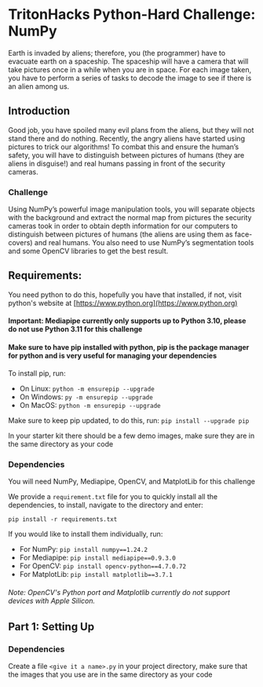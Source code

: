 # TritonHacks Python-Hard Challenge: NumPy

Earth is invaded by aliens; therefore, you (the programmer) have to evacuate earth on a spaceship. The spaceship will 
have a camera that will take pictures once in a while when you are in space. For each image taken, you have to perform 
a series of tasks to decode the image to see if there is an alien among us.

## Introduction

Good job, you have spoiled many evil plans from the aliens, but they will not stand there and do nothing. 
Recently, the angry aliens have started using pictures to trick our algorithms! To combat this and ensure the human’s 
safety, you will have to distinguish between pictures of humans (they are aliens in disguise!) and real humans passing 
in front of the security cameras.

### Challenge

Using NumPy’s powerful image manipulation tools, you will separate objects with the background and extract the normal 
map from pictures the security cameras took in order to obtain depth information for our computers to distinguish 
between pictures of humans (the aliens are using them as face-covers) and real humans. You also need to use NumPy’s 
segmentation tools and some OpenCV libraries to get the best result.
  
## Requirements:

You need python to do this, hopefully you have that installed, if not, visit python's website at 
[https://www.python.org](https://www.python.org)

#### Important: Mediapipe currently only supports up to Python 3.10, please do not use Python 3.11 for this challenge

<h4>Make sure to have pip installed with python, pip is the package manager for python and is very useful for managing 
your dependencies</h4>

To install pip, run:

- On Linux: `python -m ensurepip --upgrade`
- On Windows: `py -m ensurepip --upgrade`
- On MacOS: `python -m ensurepip --upgrade`

Make sure to keep pip updated, to do this, run: 
`pip install --upgrade pip`

In your starter kit there should be a few demo images, make sure they are in the same 
directory as your code

### Dependencies

You will need NumPy, Mediapipe, OpenCV, and MatplotLib for this challenge

We provide a `requirement.txt` file for you to quickly install all the dependencies, to install, navigate to the 
directory and enter:

`pip install -r requirements.txt`

If you would like to install them individually, run:

- For NumPy: `pip install numpy==1.24.2`
- For Mediapipe: `pip install mediapipe==0.9.3.0`
- For OpenCV: `pip install opencv-python==4.7.0.72`
- For MatplotLib: `pip install matplotlib==3.7.1`

<h6> Note: OpenCV's Python port and Matplotlib currently do not support devices with Apple Silicon. </h6>

## Part 1: Setting Up

### Dependencies

Create a file `<give it a name>.py` in your project directory, make sure that the images that you use are in the same 
directory as your code